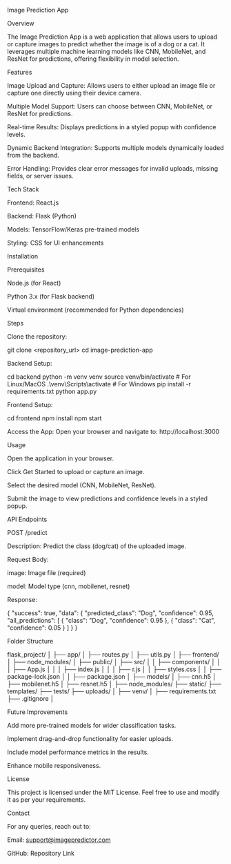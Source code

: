 Image Prediction App

Overview

The Image Prediction App is a web application that allows users to upload or capture images to predict whether the image is of a dog or a cat. It leverages multiple machine learning models like CNN, MobileNet, and ResNet for predictions, offering flexibility in model selection.

Features

Image Upload and Capture: Allows users to either upload an image file or capture one directly using their device camera.

Multiple Model Support: Users can choose between CNN, MobileNet, or ResNet for predictions.

Real-time Results: Displays predictions in a styled popup with confidence levels.

Dynamic Backend Integration: Supports multiple models dynamically loaded from the backend.

Error Handling: Provides clear error messages for invalid uploads, missing fields, or server issues.

Tech Stack

Frontend: React.js

Backend: Flask (Python)

Models: TensorFlow/Keras pre-trained models

Styling: CSS for UI enhancements

Installation

Prerequisites

Node.js (for React)

Python 3.x (for Flask backend)

Virtual environment (recommended for Python dependencies)

Steps

Clone the repository:

git clone <repository_url>
cd image-prediction-app

Backend Setup:

cd backend
python -m venv venv
source venv/bin/activate  # For Linux/MacOS
.\venv\Scripts\activate  # For Windows
pip install -r requirements.txt
python app.py

Frontend Setup:

cd frontend
npm install
npm start

Access the App: Open your browser and navigate to: http://localhost:3000

Usage

Open the application in your browser.

Click Get Started to upload or capture an image.

Select the desired model (CNN, MobileNet, ResNet).

Submit the image to view predictions and confidence levels in a styled popup.

API Endpoints

POST /predict

Description: Predict the class (dog/cat) of the uploaded image.

Request Body:

image: Image file (required)

model: Model type (cnn, mobilenet, resnet)

Response:

{
  "success": true,
  "data": {
    "predicted_class": "Dog",
    "confidence": 0.95,
    "all_predictions": [
      { "class": "Dog", "confidence": 0.95 },
      { "class": "Cat", "confidence": 0.05 }
    ]
  }
}

Folder Structure

flask_project/
│
├── app/
│   ├── routes.py
│   ├── utils.py
│
├── frontend/
│   ├── node_modules/
│   ├── public/
│   ├── src/
│   │   ├── components/
│   │   │   ├── App.js
│   │   │   ├── index.js
│   │   │   ├── r.js
│   │   ├── styles.css
│   │   ├── package-lock.json
│   │   ├── package.json
│
├── models/
│   ├── cnn.h5
│   ├── mobilenet.h5
│   ├── resnet.h5
│
├── node_modules/
├── static/
├── templates/
├── tests/
├── uploads/
│
├── venv/
│
├── requirements.txt
├── .gitignore
│


Future Improvements

Add more pre-trained models for wider classification tasks.

Implement drag-and-drop functionality for easier uploads.

Include model performance metrics in the results.

Enhance mobile responsiveness.

License

This project is licensed under the MIT License. Feel free to use and modify it as per your requirements.

Contact

For any queries, reach out to:

Email: support@imagepredictor.com

GitHub: Repository Link

